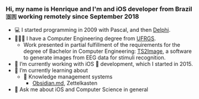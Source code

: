 ### Hi, my name is Henrique and I'm and iOS developer from Brazil 🇧🇷 working remotely since September 2018

- 💻 I started programming in 2009 with Pascal, and then [Delphi](https://www.youtube.com/watch?v=F9dZjaj6HqQ).
- 👨🏻‍🎓 I have a Computer Engineering degree from [UFRGS](https://www.ufrgs.br). 
  - Work presented in partial fulfillment of the requirements for the degree of Bachelor in Computer Engineering: [TS2Image](https://github.com/hvsw/TS2Image), a software to generate images from EEG data for stimuli recognition.
- 🔭 I’m currently working with iOS 🍎 development, which I started in 2015.
- 🌱 I’m currently learning about
  - 🧠 Knowledge management systems
    - [Obsidian.md](https://github.com/obsidianmd), Zettelkasten
- 💬 Ask me about iOS and Computer Science in general

<!--
**hvsw/hvsw** is a ✨ _special_ ✨ repository because its `README.md` (this file) appears on your GitHub profile.

Here are some ideas to get you started:
- 😆 Fun fact: ...
- 👯 I’m looking to collaborate on ...
- 🤔 I’m looking for help with ...
- 📫 How to reach me: ...
- 😄 Pronouns: ...
-->

